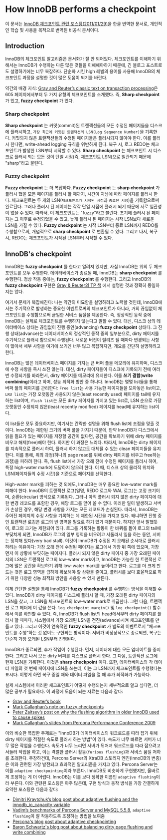 # How InnoDB performs a checkpoint

이 문서는 [InnoDB 체크포인트 관련 포스팅(2011/01/29)](https://www.xaprb.com/blog/2011/01/29/how-innodb-performs-a-checkpoint/)을 한글 번역한 문서로, 개인적인 학습 및 사용을 목적으로 번역된 비공식 문서이다.

## Introduction

InnoDB의 체크포인트 알고리즘은 문서화가 잘 안 되어있다. 체크포인트를 이해하기 위해서는 InnoDB가 수행하는 다른 많은 것들을 이해해야하기 때문에, 긴 블로그 포스트로도 설명하기에는 너무 복잡하다. 단순화 시킨 high 레벨의 용어를 사용해 InnoDB의 체크포인트 과정을 설명한 것이 많은 도움이 되기를 바란다.

약간의 배경 지식: [Gray and Reuter’s classic text on transaction processing](https://www.amazon.com/gp/product/1558601902/?tag=xaprb-20)은 605 페이지에서부터 두 가지 유형의 체크포인트를 소개했다. 즉, **Sharp checkpoint** 가 있고, **fuzzy checkpoint** 가 있다.

### Sharp checkpoint

**Sharp checkpoint** 는 커밋(commit)된 트랜잭션들의 모든 수정된 페이지들을 디스크에 플러시하고, `가장 최근에 커밋된 트랜잭션의 LSN(Log Sequence Number)`을 기록한다. 커밋되지 않은 트랜잭션들의 수정된 페이지들은 플러시되지 않아야 한다. 이를 플러시 한다면, write-ahead logging 규칙을 위반하게 된다. 복구 시, 로그 REDO는 체크포인트가 발생한 LSN부터 시작할 수 있다. **Sharp checkpoint** 는 체크포인트 시 디스크로 플러시 되는 모든 것이 단일 시점(즉, 체크포인트 LSN)으로 일관되기 때문에 "sharp"라고 불린다.

### Fuzzy checkpoint

**Fuzzy checkpoint** 는 더 복잡하다. **Fuzzy checkpoint** 는 **sharp checkpoint** 가 플러시 했을 모든 페이지를 플러시 할 때까지, 시간이 지남에 따라 페이지를 플러시 한다. 체크포인트는 두 개의 LSN(`체크포인트가 시작된 시점`과 `종료된 시점`)을 기록함으로써 완료된다. 그러나 플러시 된 페이지는 각각 단일 시점에 플러시 되기 때문에 서로 일관성이 없을 수 있다. 따라서, 이 체크포인트는 "fuzzy"라고 불린다. 초기에 플러시 된 페이지는 그 이후로 수정되었을 수 있고, 늦게 플러시 된 페이지는 시작 LSN보다 새로운 LSN을 가질 수 있다. **Fuzzy checkpoint** 는 시작 LSN부터 종료 LSN까지 REDO를 수행함으로써, 개념적으로 **sharp checkpoint** 로 변환될 수 있다. 그리고 나서, 복구 시, REDO는 체크포인트가 시작된 LSN부터 시작할 수 있다.

## InnoDB's checkpoint

InnoDB는 **fuzzy checkpoint** 를 한다고 알려져 있지만, 사실 InnoDB는 위의 두 체크포인트를 모두 수행한다. 데이터베이스가 종료될 때, InnoDB는 **sharp checkpoint** 를 수행한다. 정상 작동 중에는, **fuzzy checkpoint** 를 수행한다. 그리고 InnoDB의 **fuzzy checkpoint** 구현은 [Gray & Reuter의 TP 책](https://www.amazon.com/gp/product/1558601902/?tag=xaprb-20) 에서 설명한 것과 정확히 동일하지는 않다.

여기서 문제가 복잡해진다: 나는 약간의 미묘함을 설명하려고 노력할 것인데, InnoDB에서는 주기적으로 발생하는 중요한 이벤트로써의 체크포인트가 아니라, 거의 끊임없이 체크포인트를 수행함으로써 균일한 서비스 품질을 제공한다. 즉, 정상적인 동작 중에 InnoDB는 실제로 체크포인트를 수행하지 않는다고 말할 수 있다. 대신, 디스크 상의 데이터베이스 상태는 끊임없이 진행 중인(advancing) **fuzzy checkpoint** 상태다. 그 진행 상태(advance)는 데이터베이스의 정상적인 동작 중의 일부분으로, dirty 페이지를 주기적으로 플러시 함으로써 수행된다. 새로운 버전이 릴리즈 될 때마다 변경되는 사항이 많아서 세부 사항을 여기에 쓰기엔 너무 많고 복잡하지만, 개요를 간단히 설명하려고 한다.

InnoDB는 많은 데이터베이스 페이지를 가지는 큰 버퍼 풀을 메모리에 유지하며, 디스크에 수정 사항을 즉시 쓰진 않는다. 대신, dirty 페이지들이 디스크에 기록되기 전에 여러 번 수정되기를 바라면서, dirty 페이지를 메모리에 유지한다. 이를 **쓰기 결합**(**write combining**)이라고 하며, 성능 최적화 방안 중 하나다. InnoDB는 몇몇 list들을 통해 버퍼 풀의 페이지를 관리한다: `Free list`는 사용 가능한 페이지들을 모아놓은 list이고, `LRU list`는 가장 오랫동안 사용되지 않은(least recently used) 페이지를 tail에 유지하는 list이며, `flush list`는 모든 dirty 페이지를 가지고 있는 list로, LSN 순으로 가장 오랫동안 수정되지 않은(least recently modified) 페이지를 head에 유지하는 list이다.

이 list들은 모두 중요하지만, 여기서는 간략한 설명을 위해 flush list에 초점을 맞출 것이다. InnoDB는 제한된 크기의 버퍼 풀을 가지기 때문에, 만약 InnoDB가 디스크에서 읽을 필요가 있는 페이지를 저장할 공간이 없다면, 공간을 확보하기 위해 dirty 페이지를 비우고 해제(free)해야 한다. 하지만 이 과정은 느리다. 따라서, InnoDB는 dirty 페이지를 지속적으로 플러시 하여, 플러시 하지 않고도 대체될 수 있는 clean 페이지들을 유지한다. 이를 통해, 위의 과정(하나의 page read를 위해 dirty 페이지를 비우고 free하는 과정)을 피하려 한다. 즉, flush list에서 가장 오래 전에 수정된 페이지를 플러시 하여, 특정 high-water mark에 도달하지 않으려 한다. 이 때, 디스크 상의 물리적 위치와 LSN(페이지들의 수정 시간)을 기준으로 페이지를 선택한다.

High-water mark를 피하는 것 외에도, InnoDB는 매우 중요한 low-water mark를 피해야 한다. InnoDB의 트랜잭션 로그(일명, REDO 로그와 WAL 로그)는 고정 크기이며, 순환(circular) 방식으로 기록된다. 그러나 아직 플러시 되지 않은 dirty 페이지에 대한 변경 레코드를 포함한 경우, 해당 로그를 덮어 쓸 수 없다. 이러한 일이 발생하고 서버가 손상된 경우, 해당 변경 사항을 가지는 모든 레코드가 손실된다. 따라서, InnoDB는 주어진 페이지의 수정 사항을 기록하는 데 제한된 시간을 가지고 있다. 왜냐하면 진행 중인 트랜잭션 로깅은 로그의 빈 영역을 필요로 하기 있기 때문이다. 하지만 앞서 말했듯이, 로그의 크기는 제한되어 있다. 로그를 기록하는 활동이 한 바퀴를 돌아 로그의 tail에 부딪치게 되면, InnoDB가 로그의 일부 영역을 비우려고 서둘러서 일을 하는 동안, 서버는 정지해 있다(very bad stall). 이것이 InnoDB가 수정된 지 오래된 순서대로 플러시 하려는 이유이다: 가장 오래 전에 수정된 페이지는 로그에서 가장 뒤 쪽에 있으며, 가장 먼저 이 상황에 부딪히는 페이지다. 플러시 되지 않은 dirty 페이지 중 가장 오래된 페이지의 LSN은 트랜잭션 로그의 low-water mark이고, InnoDB는 가능한 한 트랜잭션 로그에 많은 공간을 확보하기 위해 low-water mark를 높이려고 한다. 로그를 더 크게 만드는 것은 로그 영역을 급하게 확보해야 할 상황을 줄이고, 플러시를 보다 효율적으로 하기 위한 다양한 성능 최적화 방안을 사용할 수 있게 만든다.

이제 간단한 설명을 통해 InnoDB가 **fuzzy checkpoint** 를 수행하는 방식을 이해할 수 있다. InnoDB가 dirty 페이지를 디스크에 플러시 할 때, 가장 오래된 dirty 페이지의 LSN을 찾고, 그 LSN을 체크포인트의 low-water mark로 취급한다. 그런 다음, 트랜잭션 로그 헤더에 이 값을 쓴다. `log_checkpoint_margin()` 및 `log_checkpoint()` 함수에서 이를 확인할 수 있다. 즉, InnoDB가 flush list의 head에서부터 dirty 페이지를 플러시 할 때마다, 시스템에서 가장 오래된 LSN을 전진(advance)시켜 체크포인트를 만들고 있다. 그리고 이것이 연속적인 **fuzzy checkpoint** 가 별도의 이벤트로서 "체크포인트를 수행"하는 것 없이도 구현되는 방식이다. 서버가 비정상적으로 종료되면, 복구는 단순히 가장 오래된 LSN부터 진행된다.

InnoDB가 종료되면, 추가 작업이 수행된다. 먼저, 데이터에 대한 모든 업데이트를 중지한다. 그리고 나서 모든 dirty 버퍼를 디스크로 플러시 한다. 그 다음, 트랜잭션 로그에 현재 LSN을 기록한다. 이것은 **sharp checkpoint** 이다. 또한, 데이터베이스의 각 데이터 파일의 첫 번째 페이지에 LSN을 쓰는데, 이는 그 LSN까지 체크포인트를 수행했다는 표시다. 이렇게 하면 복구 중일 때와 데이터 파일을 열 때 추가 최적화가 가능하다.  

실제 시스템에서 이러한 체크포인트가 어떻게 수행되는지 세부적으로 알고 싶다면, 더 많은 공부가 필요하다. 이 과정에 도움이 되는 자료는 다음과 같다:

- [Gray and Reuter’s book](https://www.amazon.com/gp/product/1558601902/?tag=xaprb-20)
- [Mark Callaghan’s note on fuzzy checkpoints](http://www.facebook.com/note.php?note_id=408059000932)
- [Peter Zaitsev’s post on why the flushing algorithm in older InnoDB used to cause spikes](http://www.mysqlperformanceblog.com/2006/05/10/innodb-fuzzy-checkpointing-woes/)
- [Mark Callaghan’s slides from Percona Performance Conference 2009](https://www.percona.com/files/presentations/ppc2009/PPC2009_Life_of_a_dirty_pageInnoDB_disk_IO.pdf)

이와 비슷한 복잡한 주제로는 "InnoDB가 데이터베이스의 워크로드를 따라 잡기 위해 dirty 페이지를 적절한 속도로 플러시 하는 방법"이 있다. 속도가 너무 빠르면 서버가 너무 많은 작업을 수행한다. 속도가 너무 느리면 서버가 뒤쳐져 워크로드를 따라 잡으려고 서둘러 작업을 하고, 이는 격렬한 플러시 활동(`furious flushing`)과 서비스 품질 저하를 초래한다. 주장하건대, Percona Server의 XtraDB 스토리지 엔진(InnoDB의 변종)은 이와 관련된 가장 발전되고 효과적인 알고리즘을 가지고 있다. Percona Server는 이를 `adaptive checkpointing`이라 부른다. InnoDB도 비슷하게 구현했지만, 올바르게 조정하는 게 더 어렵다. InnoDB는 이를 보다 정확한 이름인 `adaptive flushing`이라 부른다. 이와 관련된 포스팅은 아주 많은데, 구현 방식과 동작 방식을 가장 간결하게 요약한 포스팅은 다음과 같다:

- [Dimitri Kravtchuk’s blog post about adaptive flushing and the innodb_io_capacity variable](http://dimitrik.free.fr/blog/archives/2010/07/mysql-performance-innodb-io-capacity-flushing.html)
- [Vadim’s benchmarks of Percona Server and MySQL 5.5.8](http://www.mysqlperformanceblog.com/2011/01/03/mysql-5-5-8-in-search-of-stability/), `adaptive flushing`이 잘 작동하도록 조정하는 방법을 보여줌
- [Percona's blog post about adaptive checkpointing](https://www.percona.com/blog/2008/11/13/adaptive-checkpointing/)
- [Baron Schwartz's blog post about balancing dirty page flushing and write combining](https://www.xaprb.com/blog/2010/05/25/dirty-pages-fast-shutdown-and-write-combining/)
